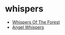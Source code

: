 # whispers

 * [Whispers Of The Forest](../index/w/whispers-of-the-forest-200233.json)
 * [Angel Whispers](../index/a/angel-whispers.json)
